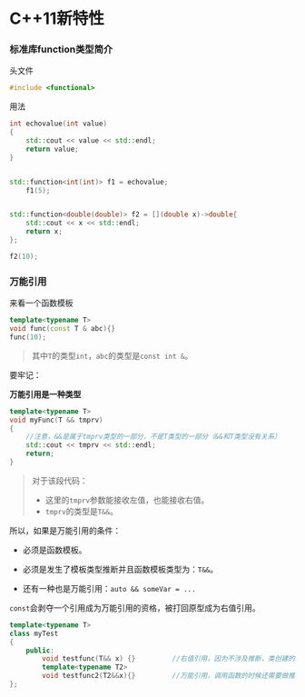 # C++11新特性

### 标准库function类型简介

头文件

```c++
#include <functional>
```



用法

```c++
int echovalue(int value)
{
    std::cout << value << std::endl;
    return value;
}


std::function<int(int)> f1 = echovalue;
    f1(5);


std::function<double(double)> f2 = [](double x)->double{
    std::cout << x << std::endl;
    return x;
};

f2(10);
```



### 万能引用

来看一个函数模板

```c++
template<typename T>
void func(const T & abc){}
func(10);
```

> 其中`T`的类型`int`，`abc`的类型是`const int &`。



要牢记：

**万能引用是一种类型**



```c++
template<typename T>
void myFunc(T && tmprv)
{
    //注意，&&是属于tmprv类型的一部分，不是T类型的一部分（&&和T类型没有关系）
    std::cout << tmprv << std::endl;
    return;
}
```

> 对于该段代码：
>
> - 这里的`tmprv`参数能接收左值，也能接收右值。
> - `tmprv`的类型是`T&&`。



所以，如果是万能引用的条件：

- 必须是函数模板。
- 必须是发生了模板类型推断并且函数模板类型为：`T&&`。

- 还有一种也是万能引用：`auto && someVar = ...`



`const`会剥夺一个引用成为万能引用的资格，被打回原型成为右值引用。

```c++
template<typename T>
class myTest
{
    public:
        void testfunc(T&& x) {}         //右值引用，因为不涉及推断，类创建的对象的时候已经确定了类型
        template<typename T2>
        void testfunc2(T2&&x){}         //万能引用，调用函数的时候还需要做推断
};
```

